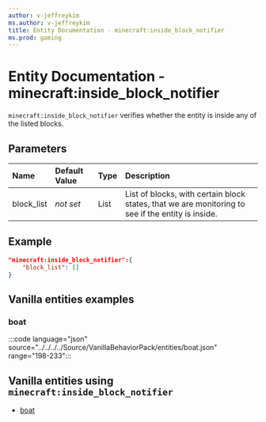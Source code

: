 ```yaml
---
author: v-jeffreykim
ms.author: v-jeffreykim
title: Entity Documentation - minecraft:inside_block_notifier
ms.prod: gaming
---
```


# Entity Documentation - minecraft:inside_block_notifier

`minecraft:inside_block_notifier` verifies whether the entity is inside any of the listed blocks.

## Parameters

|Name |Default Value  |Type  |Description  |
|:----------|:----------|:----------|:----------|
| block_list| *not set*| List| List of blocks, with certain block states, that we are monitoring to see if the entity is inside. |

## Example

```json
"minecraft:inside_block_notifier":{
    "block_list": []
}
```

## Vanilla entities examples

### boat

:::code language="json" source="../../../../Source/VanillaBehaviorPack/entities/boat.json" range="198-233":::

## Vanilla entities using `minecraft:inside_block_notifier`

- [boat](../../../../Source/VanillaBehaviorPack_Snippets/entities/boat.md)